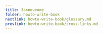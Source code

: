 ```yaml
---
title: Заключение
folder: howto-write-book
nextlink: howto-write-book/glossary.md
prevlink: howto-write-book/cross-links.md
---
```

